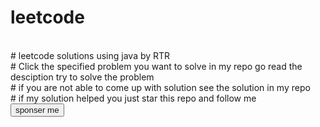 # leetcode 
<br>
# leetcode solutions using java by RTR
<br>
# Click the specified problem you want to solve in my repo go read the desciption try to solve the problem
<br>
# if you are not able to come up with solution see the solution in my repo 
<br>
# if my solution helped you just star this repo and follow me 
<br>
<button><a src="https://github.com/sponsors/tejartr7/button" title="Sponsor tejartr7" height="32" width="114" style="border: 0; border-radius: 6px;">sponser me</a></button>
